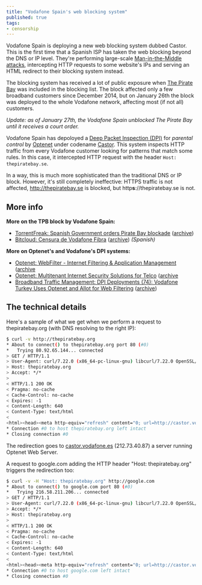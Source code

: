 ```yaml
---
title: "Vodafone Spain's web blocking system"
published: true
tags:
- censorship
---
```




Vodafone Spain is deploying a new web blocking system dubbed Castor. This is the first time that a Spanish ISP has taken the web blocking beyond the DNS or IP level. They're performing large-scale [Man-in-the-Middle attacks](http://en.wikipedia.org/wiki/Man-in-the-middle_attack), intercepting HTTP requests to some website's IPs and serving an HTML redirect to their blocking system instead.

The blocking system has received a lot of public exposure when [The Pirate Bay](https://thepiratebay.se) was included in the blocking list. The block affected only a few broadband customers since December 2014, but on January 26th the block was deployed to the whole Vodafone network, affecting most (if not all) customers.

*Update: as of January 27th, the Vodafone Spain unblocked The Pirate Bay until it receives a court order.*

Vodafone Spain has depoloyed a [Deep Packet Inspection (DPI)](http://en.wikipedia.org/wiki/Deep_packet_inspection) for *parental control* by [Optenet](http://www.optenet.es/en-us/) under codename [Castor](http://castor.vodafone.es). This system inspects HTTP traffic from every Vodafone customer looking for patterns that match some rules. In this case, it intercepted HTTP request with the header `Host: thepiratebay.se`.

In a way, this is much more sophisticated than the traditional DNS or IP block. However, it's still completely ineffective: HTTPS traffic is not affected, http://thepiratebay.se is blocked, but http**s**://thepiratebay.se is not.

## More info

**More on the TPB block by Vodafone Spain:**

- [TorrentFreak: Spanish Government orders Pirate Bay blockade](http://torrentfreak.com/spanish-government-orders-pirate-bay-blockade-150127/) ([archive](https://archive.today/uHWJw))
- [Bitcloud: Censura de Vodafone Fibra](http://www.bitcloud.es/2014/12/censura-de-vodafone-fibra.html?m=1) ([archive](https://archive.today/Xd32N)) *(Spanish)*

**More on Optenet's and Vodafone's DPI systems:**

- [Optenet: WebFilter - Internet Filtering & Application Management](http://www.optenet.es/en-us/webfilter.asp) ([archive](https://archive.today/tYmk2)
- [Optenet: Multitenant Internet Security Solutions for Telco](http://www.optenet.es/en-us/solutions-telecom.asp) ([archive](https://archive.today/Sjt3G)
- [Broadband Traffic Management: DPI Deployments (74): Vodafone Turkey Uses Optenet and Allot for Web Filtering](http://broabandtrafficmanagement.blogspot.com.es/2011/06/dpi-deployments-74-vodafone-turkey-uses.html) ([archive](https://archive.today/LqinI))

## The technical details

Here's a sample of what we get when we perform a request to thepiratebay.org (with DNS resolving to the right IP):

```bash
$ curl -v http://thepiratebay.org
* About to connect() to thepiratebay.org port 80 (#0)
*   Trying 80.92.65.144... connected
> GET / HTTP/1.1
> User-Agent: curl/7.22.0 (x86_64-pc-linux-gnu) libcurl/7.22.0 OpenSSL/1.0.1 zlib/1.2.3.4 libidn/1.23 librtmp/2.3
> Host: thepiratebay.org
> Accept: */*
> 
< HTTP/1.1 200 OK
< Pragma: no-cache
< Cache-Control: no-cache
< Expires: -1
< Content-Length: 640
< Content-Type: text/html
< 
<html><head><meta http-equiv="refresh" content="0; url=http://castor.vodafone.es/public/stoppages/stop.htmopt?CAT=%5Bp2p_servers-lg%7CVDFLegal-lu%5D&RULE=%5BPoliticaLegal%5D&DATETIME=%5B26/Jan/2015:23:32:14%5D&FILE=-&CODE=06de8af1c97a7e4a6a74a83eba063d40fee3f29ce9f246546bf8b3237503f730a902db232a8b86f9d577b9f62db0c7e8e959f5fd91ea8f8e3607d4c824db1d8f79ef996cba9b33da07a38f63c32211bd39275e99f61120df&LANG=esp&optcheckwfsp=%29%3E%E8%05%EB%E5%A5%2C%2BA%AF%A8u%F7%C1%17%B87%C1e&URL=http://thepiratebay.org/&ui=D6Ime4pzx5jhP%2FHbLzMZomjBakeo0jkVKrJXvhphCbORHbWu7q6J638wQ702CwB1&IP=077.231.234.167&USER=-&CLIENTID=-"></head><body></body></html>
* Connection #0 to host thepiratebay.org left intact
* Closing connection #0
```

The redirection goes to [castor.vodafone.es](castor.vodafone.es) (212.73.40.87) a server running Optenet Web Server.

A request to google.com adding the HTTP header "Host: thepiratebay.org" triggers the redirection too:

```bash
$ curl -v -H "Host: thepiratebay.org" http://google.com
* About to connect() to google.com port 80 (#0)
*   Trying 216.58.211.206... connected
> GET / HTTP/1.1
> User-Agent: curl/7.22.0 (x86_64-pc-linux-gnu) libcurl/7.22.0 OpenSSL/1.0.1 zlib/1.2.3.4 libidn/1.23 librtmp/2.3
> Accept: */*
> Host: thepiratebay.org
> 
< HTTP/1.1 200 OK
< Pragma: no-cache
< Cache-Control: no-cache
< Expires: -1
< Content-Length: 640
< Content-Type: text/html
< 
<html><head><meta http-equiv="refresh" content="0; url=http://castor.vodafone.es/public/stoppages/stop.htmopt?CAT=%5Bp2p_servers-lg%7CVDFLegal-lu%5D&RULE=%5BPoliticaLegal%5D&DATETIME=%5B27/Jan/2015:00:03:57%5D&FILE=-&CODE=06de8af1c97a80496a77a83eba063d40fee3f29ce9f246546bf8b3237503f730a902db232a8b86f9d577b9f62db0c7e8e959f5fd91ea8f8e3607d4c824db1d8f79ef996cba9b33da07a38f63c32211bd39275e99f61120df&LANG=esp&optcheckwfsp=%29%3E%E8%05%EB%E5%A5%2C%2BA%AF%A8u%F7%C1%17%B87%C1e&URL=http://thepiratebay.org/&ui=D6Ime4pzx5jhP%2FHbLzMZomjBakeo0jkVKrJXvhphCbORHbWu7q6J638wQ702CwB1&IP=077.231.234.167&USER=-&CLIENTID=-"></head><body></body></html>
* Connection #0 to host google.com left intact
* Closing connection #0
```
